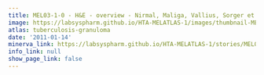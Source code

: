 ```yaml
---
title: MEL03-1-0 - H&E - overview - Nirmal, Maliga, Vallius, Sorger et al., 2021
image: https://labsyspharm.github.io/HTA-MELATLAS-1/images/thumbnail-MEL03-1-0-he-overview.jpg
atlas: tuberculosis-granuloma
date: '2011-01-14'
minerva_link: https://labsyspharm.github.io/HTA-MELATLAS-1/stories/MEL03-1-0-he-overview.html
info_link: null
show_page_link: false
---
```

